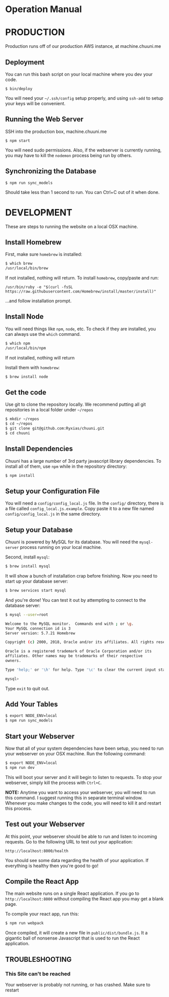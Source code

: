 # Operation Manual


# PRODUCTION
Production runs off of our production AWS instance, at machine.chuuni.me

## Deployment

You can run this bash script on your local machine where you dev your code.

`$ bin/deploy`

You will need your `~/.ssh/config` setup properly, and using `ssh-add` to setup your keys will be convenient.


## Running the Web Server

SSH into the production box, machine.chuuni.me

`$ npm start`

You will need sudo permissions.  Also, if the webserver is currently running, you may have to kill the `nodemon`
process being run by others.


## Synchronizing the Database

`$ npm run sync_models`

Should take less than 1 second to run.  You can Ctrl+C out of it when done.


# DEVELOPMENT
These are steps to running the website on a local OSX machine.


## Install Homebrew
First, make sure `homebrew` is installed:

```bash
$ which brew
/usr/local/bin/brew
```
If not installed, nothing will return.
To install `homebrew`, copy/paste and run:

```
/usr/bin/ruby -e "$(curl -fsSL https://raw.githubusercontent.com/Homebrew/install/master/install)"
```
...and follow installation prompt.

## Install Node
You will need things like `npm`, `node`, etc. To check if they are installed, you can always use the `which` command.

```bash
$ which npm
/usr/local/bin/npm
```
If not installed, nothing will return

Install them with `homebrew`:

```bash
$ brew install node
```


## Get the code
Use git to clone the repository locally. We recommend putting all git repositories in a local folder under `~/repos`

```bash
$ mkdir ~/repos
$ cd ~/repos
$ git clone git@github.com:Ryxias/chuuni.git
$ cd chuuni
```


## Install Dependencies
Chuuni has a large number of 3rd party javascript library dependencies. To install all of them, use `npm` while
in the repository directory:

```bash
$ npm install
```


## Setup your Configuration File
You will need a `config/config_local.js` file. In the `config/` directory, there is a file called `config_local.js.example`.
Copy paste it to a new file named `config/config_local.js` in the same directory.

## Setup your Database
Chuuni is powered by MySQL for its database. You will need the `mysql-server` process running on your local machine.

Second, install `mysql`:

```bash
$ brew install mysql
```

It will show a bunch of installation crap before finishing. Now you need to start up your database server:

```bash
$ brew services start mysql
```

And you're done! You can test it out by attempting to connect to the database server:

```bash
$ mysql --user=root

Welcome to the MySQL monitor.  Commands end with ; or \g.
Your MySQL connection id is 3
Server version: 5.7.21 Homebrew

Copyright (c) 2000, 2018, Oracle and/or its affiliates. All rights reserved.

Oracle is a registered trademark of Oracle Corporation and/or its
affiliates. Other names may be trademarks of their respective
owners.

Type 'help;' or '\h' for help. Type '\c' to clear the current input statement.

mysql>
```

Type `exit` to quit out.


## Add Your Tables

```bash
$ export NODE_ENV=local
$ npm run sync_models
```


## Start your Webserver
Now that all of your system dependencies have been setup, you need to run your webserver on your OSX machine.
Run the following command:

```bash
$ export NODE_ENV=local
$ npm run dev
```

This will boot your server and it will begin to listen to requests. To stop your webserver, simply kill the process
with `Ctrl+C`.

**NOTE:** Anytime you want to access your webserver, you will need to run this command. I suggest running this in
separate terminal window. Whenever you make changes to the code, you will need to kill it and restart this process.


## Test out your Webserver
At this point, your webserver should be able to run and listen to incoming requests. Go to the following URL
to test out your application:

```url
http://localhost:8000/health
```

You should see some data regarding the health of your application. If everything is healthy then you're good to go!


## Compile the React App
The main website runs on a single React application. If you go to `http://localhost:8000` without compiling the
React app you may get a blank page.

To compile your react app, run this:

```bash
$ npm run webpack
```

Once compiled, it will create a new file in `public/dist/bundle.js`. It a gigantic ball of nonsense Javascript that
is used to run the React application.


## TROUBLESHOOTING

### This Site can't be reached
Your webserver is probably not running, or has crashed. Make sure to restart
